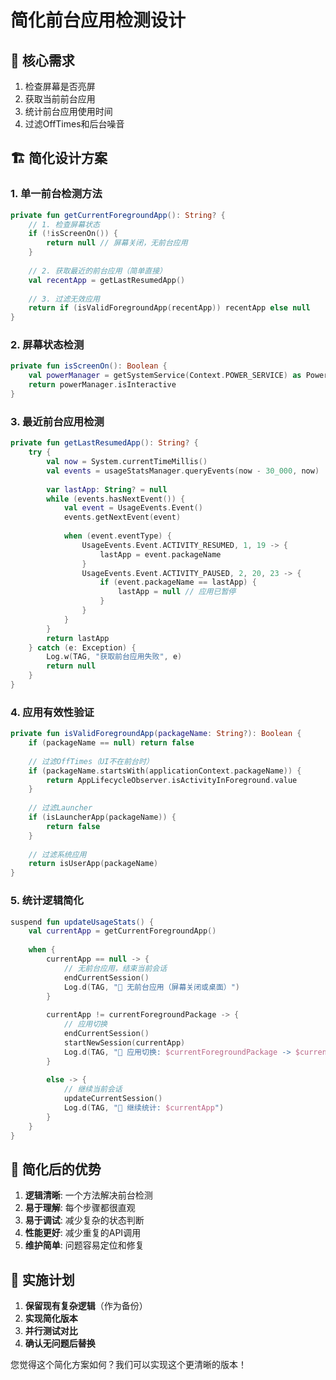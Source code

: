 # 简化前台应用检测设计

## 🎯 核心需求
1. 检查屏幕是否亮屏
2. 获取当前前台应用
3. 统计前台应用使用时间
4. 过滤OffTimes和后台噪音

## 🏗️ 简化设计方案

### 1. 单一前台检测方法
```kotlin
private fun getCurrentForegroundApp(): String? {
    // 1. 检查屏幕状态
    if (!isScreenOn()) {
        return null // 屏幕关闭，无前台应用
    }
    
    // 2. 获取最近的前台应用（简单直接）
    val recentApp = getLastResumedApp()
    
    // 3. 过滤无效应用
    return if (isValidForegroundApp(recentApp)) recentApp else null
}
```

### 2. 屏幕状态检测
```kotlin
private fun isScreenOn(): Boolean {
    val powerManager = getSystemService(Context.POWER_SERVICE) as PowerManager
    return powerManager.isInteractive
}
```

### 3. 最近前台应用检测
```kotlin
private fun getLastResumedApp(): String? {
    try {
        val now = System.currentTimeMillis()
        val events = usageStatsManager.queryEvents(now - 30_000, now)
        
        var lastApp: String? = null
        while (events.hasNextEvent()) {
            val event = UsageEvents.Event()
            events.getNextEvent(event)
            
            when (event.eventType) {
                UsageEvents.Event.ACTIVITY_RESUMED, 1, 19 -> {
                    lastApp = event.packageName
                }
                UsageEvents.Event.ACTIVITY_PAUSED, 2, 20, 23 -> {
                    if (event.packageName == lastApp) {
                        lastApp = null // 应用已暂停
                    }
                }
            }
        }
        return lastApp
    } catch (e: Exception) {
        Log.w(TAG, "获取前台应用失败", e)
        return null
    }
}
```

### 4. 应用有效性验证
```kotlin
private fun isValidForegroundApp(packageName: String?): Boolean {
    if (packageName == null) return false
    
    // 过滤OffTimes（UI不在前台时）
    if (packageName.startsWith(applicationContext.packageName)) {
        return AppLifecycleObserver.isActivityInForeground.value
    }
    
    // 过滤Launcher
    if (isLauncherApp(packageName)) {
        return false
    }
    
    // 过滤系统应用
    return isUserApp(packageName)
}
```

### 5. 统计逻辑简化
```kotlin
suspend fun updateUsageStats() {
    val currentApp = getCurrentForegroundApp()
    
    when {
        currentApp == null -> {
            // 无前台应用，结束当前会话
            endCurrentSession()
            Log.d(TAG, "📱 无前台应用（屏幕关闭或桌面）")
        }
        
        currentApp != currentForegroundPackage -> {
            // 应用切换
            endCurrentSession()
            startNewSession(currentApp)
            Log.d(TAG, "📱 应用切换: $currentForegroundPackage -> $currentApp")
        }
        
        else -> {
            // 继续当前会话
            updateCurrentSession()
            Log.d(TAG, "📱 继续统计: $currentApp")
        }
    }
}
```

## 🎉 简化后的优势

1. **逻辑清晰**: 一个方法解决前台检测
2. **易于理解**: 每个步骤都很直观
3. **易于调试**: 减少复杂的状态判断
4. **性能更好**: 减少重复的API调用
5. **维护简单**: 问题容易定位和修复

## 🔄 实施计划

1. **保留现有复杂逻辑**（作为备份）
2. **实现简化版本**
3. **并行测试对比**
4. **确认无问题后替换**

您觉得这个简化方案如何？我们可以实现这个更清晰的版本！
